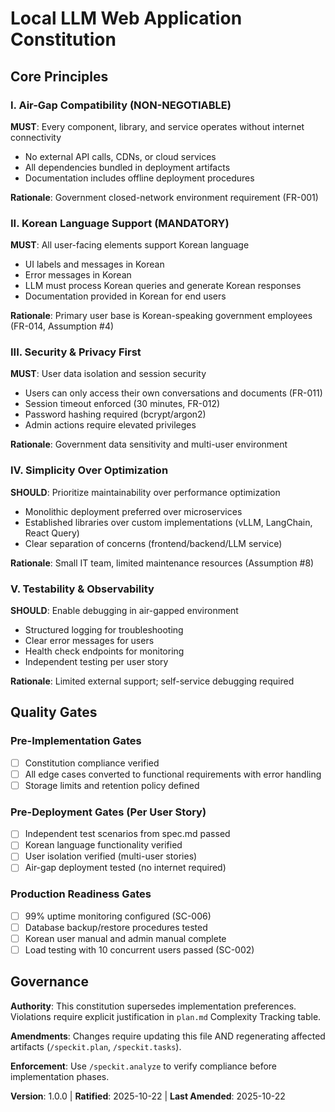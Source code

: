 # Local LLM Web Application Constitution

## Core Principles

### I. Air-Gap Compatibility (NON-NEGOTIABLE)
**MUST**: Every component, library, and service operates without internet connectivity
- No external API calls, CDNs, or cloud services
- All dependencies bundled in deployment artifacts
- Documentation includes offline deployment procedures

**Rationale**: Government closed-network environment requirement (FR-001)

### II. Korean Language Support (MANDATORY)
**MUST**: All user-facing elements support Korean language
- UI labels and messages in Korean
- Error messages in Korean
- LLM must process Korean queries and generate Korean responses
- Documentation provided in Korean for end users

**Rationale**: Primary user base is Korean-speaking government employees (FR-014, Assumption #4)

### III. Security & Privacy First
**MUST**: User data isolation and session security
- Users can only access their own conversations and documents (FR-011)
- Session timeout enforced (30 minutes, FR-012)
- Password hashing required (bcrypt/argon2)
- Admin actions require elevated privileges

**Rationale**: Government data sensitivity and multi-user environment

### IV. Simplicity Over Optimization
**SHOULD**: Prioritize maintainability over performance optimization
- Monolithic deployment preferred over microservices
- Established libraries over custom implementations (vLLM, LangChain, React Query)
- Clear separation of concerns (frontend/backend/LLM service)

**Rationale**: Small IT team, limited maintenance resources (Assumption #8)

### V. Testability & Observability
**SHOULD**: Enable debugging in air-gapped environment
- Structured logging for troubleshooting
- Clear error messages for users
- Health check endpoints for monitoring
- Independent testing per user story

**Rationale**: Limited external support; self-service debugging required

## Quality Gates

### Pre-Implementation Gates
- [ ] Constitution compliance verified
- [ ] All edge cases converted to functional requirements with error handling
- [ ] Storage limits and retention policy defined

### Pre-Deployment Gates (Per User Story)
- [ ] Independent test scenarios from spec.md passed
- [ ] Korean language functionality verified
- [ ] User isolation verified (multi-user stories)
- [ ] Air-gap deployment tested (no internet required)

### Production Readiness Gates
- [ ] 99% uptime monitoring configured (SC-006)
- [ ] Database backup/restore procedures tested
- [ ] Korean user manual and admin manual complete
- [ ] Load testing with 10 concurrent users passed (SC-002)

## Governance

**Authority**: This constitution supersedes implementation preferences. Violations require explicit justification in `plan.md` Complexity Tracking table.

**Amendments**: Changes require updating this file AND regenerating affected artifacts (`/speckit.plan`, `/speckit.tasks`).

**Enforcement**: Use `/speckit.analyze` to verify compliance before implementation phases.

**Version**: 1.0.0 | **Ratified**: 2025-10-22 | **Last Amended**: 2025-10-22
